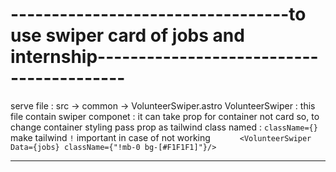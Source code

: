 #       ----------------------------------to use swiper card of jobs and internship-----------------------------------------

serve file :  src -> common -> VolunteerSwiper.astro 
VolunteerSwiper : this file contain swiper componet : it can take prop for container not card 
so, to change container styling pass prop as tailwind class named : `className={} ` make tailwind `!` important in case of not working 
                        `       <VolunteerSwiper Data={jobs} className={"!mb-0 bg-[#F1F1F1]"}/>       `
                        
----------------------------------------------------------------------------------------------------------------------------